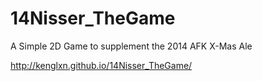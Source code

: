 14Nisser_TheGame
================

A Simple 2D Game to supplement the 2014 AFK X-Mas Ale

http://kenglxn.github.io/14Nisser_TheGame/


